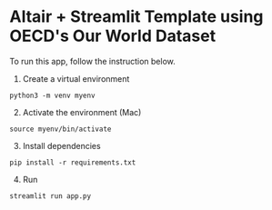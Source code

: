 

# Altair + Streamlit Template using OECD's Our World Dataset

To run this app, follow the instruction below. 

1. Create a virtual environment
```
python3 -m venv myenv

```

2. Activate the environment (Mac)
```
source myenv/bin/activate

```

3. Install dependencies
```
pip install -r requirements.txt

```

4. Run 
```
streamlit run app.py
```
